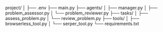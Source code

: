 project/
│
├── .env
├── main.py
├── agents/
│   ├── manager.py
│   ├── problem_assessor.py
│   └── problem_reviewer.py
├── tasks/
│   ├── assess_problem.py
│   └── review_problem.py
├── tools/
│   ├── browserless_tool.py
│   └── serper_tool.py
└── requirements.txt


